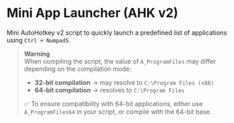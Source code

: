 # Mini App Launcher (AHK v2)

Mini AutoHotkey v2 script to quickly launch a predefined list of applications using `Ctrl + Numpad5`.

> **Warning**  
> When compiling the script, the value of `A_ProgramFiles` may differ depending on the compilation mode:  
> 
> - **32-bit compilation** → may resolve to `C:\Program Files (x86)`  
> - **64-bit compilation** → resolves to `C:\Program Files`  
> 
> ✅ To ensure compatibility with 64-bit applications, either use `A_ProgramFiles64` in your script, or compile with the 64-bit base.